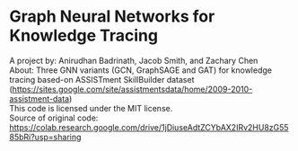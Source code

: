 # Graph Neural Networks for Knowledge Tracing
A project by: Anirudhan Badrinath, Jacob Smith, and Zachary Chen\
About: Three GNN variants (GCN, GraphSAGE and GAT) for knowledge tracing based-on ASSISTment SkillBuilder dataset (https://sites.google.com/site/assistmentsdata/home/2009-2010-assistment-data) \
This code is licensed under the MIT license.\
Source of original code: https://colab.research.google.com/drive/1jDiuseAdtZCYbAX2IRv2HU8zG5585bRi?usp=sharing
